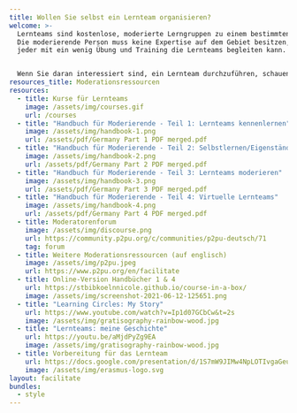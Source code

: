 ```yaml
---
title: Wollen Sie selbst ein Lernteam organisieren?
welcome: >-
  Lernteams sind kostenlose, moderierte Lerngruppen zu einem bestimmten Thema.
  Die moderierende Person muss keine Expertise auf dem Gebiet besitzen, so dass
  jeder mit ein wenig Übung und Training die Lernteams begleiten kann. 


  Wenn Sie daran interessiert sind, ein Lernteam durchzuführen, schauen Sie sich einfach die unten stehenden Ressourcen an und kontaktieren Sie uns wenn Sie mitmachen möchten.
resources_title: Moderationsressourcen
resources:
  - title: Kurse für Lernteams
    image: /assets/img/courses.gif
    url: /courses
  - title: "Handbuch für Moderierende - Teil 1: Lernteams kennenlernen"
    image: /assets/img/handbook-1.png
    url: /assets/pdf/Germany Part 1 PDF merged.pdf
  - title: "Handbuch für Moderierende - Teil 2: Selbstlernen/Eigenständiges Lernen"
    image: /assets/img/handbook-2.png
    url: /assets/pdf/Germany Part 2 PDF merged.pdf
  - title: "Handbuch für Moderierende - Teil 3: Lernteams moderieren"
    image: /assets/img/handbook-3.png
    url: /assets/pdf/Germany Part 3 PDF merged.pdf
  - title: "Handbuch für Moderierende - Teil 4: Virtuelle Lernteams"
    image: /assets/img/handbook-4.png
    url: /assets/pdf/Germany Part 4 PDF merged.pdf
  - title: Moderatorenforum
    image: /assets/img/discourse.png
    url: https://community.p2pu.org/c/communities/p2pu-deutsch/71
    tag: forum
  - title: Weitere Moderationsressourcen (auf englisch)
    image: /assets/img/p2pu.jpeg
    url: https://www.p2pu.org/en/facilitate
  - title: Online-Version Handbücher 1 & 4
    url: https://stbibkoelnnicole.github.io/course-in-a-box/
    image: /assets/img/screenshot-2021-06-12-125651.png
  - title: "Learning Circles: My Story"
    url: https://www.youtube.com/watch?v=Ip1d07GCbCw&t=2s
    image: /assets/img/gratisography-rainbow-wood.jpg
  - title: "Lernteams: meine Geschichte"
    url: https://youtu.be/aMjdPyZg9EA
    image: /assets/img/gratisography-rainbow-wood.jpg
  - title: Vorbereitung für das Lernteam
    url: https://docs.google.com/presentation/d/1S7mW9JIMw4NpLOTIvgaGeuxLdIslDj_j/edit#slide=id.p1
    image: /assets/img/erasmus-logo.svg
layout: facilitate
bundles:
  - style
---
```

